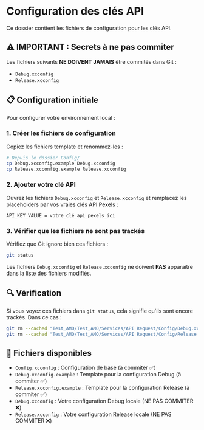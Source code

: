 # Configuration des clés API

Ce dossier contient les fichiers de configuration pour les clés API.

## ⚠️ IMPORTANT : Secrets à ne pas commiter

Les fichiers suivants **NE DOIVENT JAMAIS** être commités dans Git :
- `Debug.xcconfig`
- `Release.xcconfig`

## 📋 Configuration initiale

Pour configurer votre environnement local :

### 1. Créer les fichiers de configuration

Copiez les fichiers template et renommez-les :

```bash
# Depuis le dossier Config/
cp Debug.xcconfig.example Debug.xcconfig
cp Release.xcconfig.example Release.xcconfig
```

### 2. Ajouter votre clé API

Ouvrez les fichiers `Debug.xcconfig` et `Release.xcconfig` et remplacez les placeholders par vos vraies clés API Pexels :

```
API_KEY_VALUE = votre_clé_api_pexels_ici
```

### 3. Vérifier que les fichiers ne sont pas trackés

Vérifiez que Git ignore bien ces fichiers :

```bash
git status
```

Les fichiers `Debug.xcconfig` et `Release.xcconfig` ne doivent **PAS** apparaître dans la liste des fichiers modifiés.

## 🔍 Vérification

Si vous voyez ces fichiers dans `git status`, cela signifie qu'ils sont encore trackés. Dans ce cas :

```bash
git rm --cached "Test_AMO/Test_AMO/Services/API Request/Config/Debug.xcconfig"
git rm --cached "Test_AMO/Test_AMO/Services/API Request/Config/Release.xcconfig"
```

## 📝 Fichiers disponibles

- `Config.xcconfig` : Configuration de base (à commiter ✅)
- `Debug.xcconfig.example` : Template pour la configuration Debug (à commiter ✅)
- `Release.xcconfig.example` : Template pour la configuration Release (à commiter ✅)
- `Debug.xcconfig` : Votre configuration Debug locale (NE PAS COMMITER ❌)
- `Release.xcconfig` : Votre configuration Release locale (NE PAS COMMITER ❌)

